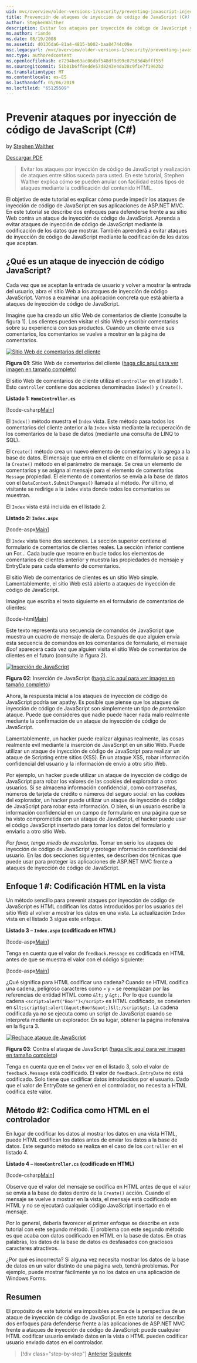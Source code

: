 ```yaml
---
uid: mvc/overview/older-versions-1/security/preventing-javascript-injection-attacks-cs
title: Prevención de ataques de inyección de código de JavaScript (C#) | Microsoft Docs
author: StephenWalther
description: Evitar los ataques por inyección de código de JavaScript y realización de ataques entre sitios suceda para usted. En este tutorial, Stephen Walther explica cómo le resultará muy fácil de...
ms.author: riande
ms.date: 08/19/2008
ms.assetid: d0136da6-81a4-4815-b002-baa84744c09e
msc.legacyurl: /mvc/overview/older-versions-1/security/preventing-javascript-injection-attacks-cs
msc.type: authoredcontent
ms.openlocfilehash: e7294be63ac06dbf548df9d99c07503d4bfff55f
ms.sourcegitcommit: 51b01b6ff8edde57d8243e4da28c9f1e7f1962b2
ms.translationtype: MT
ms.contentlocale: es-ES
ms.lasthandoff: 05/06/2019
ms.locfileid: "65125509"
---
```

# <a name="preventing-javascript-injection-attacks-c"></a>Prevenir ataques por inyección de código de JavaScript (C#)

by [Stephen Walther](https://github.com/StephenWalther)

[Descargar PDF](http://download.microsoft.com/download/8/4/8/84843d8d-1575-426c-bcb5-9d0c42e51416/ASPNET_MVC_Tutorial_06_CS.pdf)

> Evitar los ataques por inyección de código de JavaScript y realización de ataques entre sitios suceda para usted. En este tutorial, Stephen Walther explica cómo se pueden anular con facilidad estos tipos de ataques mediante la codificación del contenido HTML.

El objetivo de este tutorial es explicar cómo puede impedir los ataques de inyección de código de JavaScript en sus aplicaciones de ASP.NET MVC. En este tutorial se describe dos enfoques para defenderse frente a su sitio Web contra un ataque de inyección de código de JavaScript. Aprenda a evitar ataques de inyección de código de JavaScript mediante la codificación de los datos que mostrar. También aprenderá a evitar ataques de inyección de código de JavaScript mediante la codificación de los datos que aceptan.

## <a name="what-is-a-javascript-injection-attack"></a>¿Qué es un ataque de inyección de código JavaScript?

Cada vez que se aceptan la entrada de usuario y volver a mostrar la entrada del usuario, abra el sitio Web a los ataques de inyección de código JavaScript. Vamos a examinar una aplicación concreta que está abierta a ataques de inyección de código de JavaScript.

Imagine que ha creado un sitio Web de comentarios de cliente (consulte la figura 1). Los clientes pueden visitar el sitio Web y escribir comentarios sobre su experiencia con sus productos. Cuando un cliente envíe sus comentarios, los comentarios se vuelve a mostrar en la página de comentarios.

[![Sitio Web de comentarios del cliente](preventing-javascript-injection-attacks-cs/_static/image2.png)](preventing-javascript-injection-attacks-cs/_static/image1.png)

**Figura 01**: Sitio Web de comentarios del cliente ([haga clic aquí para ver imagen en tamaño completo](preventing-javascript-injection-attacks-cs/_static/image3.png))

El sitio Web de comentarios de cliente utiliza el `controller` en el listado 1. Esto `controller` contiene dos acciones denominadas `Index()` y `Create()`.

**Listado 1: `HomeController.cs`**

[!code-csharp[Main](preventing-javascript-injection-attacks-cs/samples/sample1.cs)]

El `Index()` método muestra el `Index` vista. Este método pasa todos los comentarios del cliente anterior a la `Index` vista mediante la recuperación de los comentarios de la base de datos (mediante una consulta de LINQ to SQL).

El `Create()` método crea un nuevo elemento de comentarios y lo agrega a la base de datos. El mensaje que entra en el cliente en el formulario se pasa a la `Create()` método en el parámetro de mensaje. Se crea un elemento de comentarios y se asigna al mensaje para el elemento de comentarios `Message` propiedad. El elemento de comentarios se envía a la base de datos con el `DataContext.SubmitChanges()` llamada al método. Por último, el visitante se redirige a la `Index` vista donde todos los comentarios se muestran.

El `Index` vista está incluida en el listado 2.

**Listado 2: `Index.aspx`**

[!code-aspx[Main](preventing-javascript-injection-attacks-cs/samples/sample2.aspx)]

El `Index` vista tiene dos secciones. La sección superior contiene el formulario de comentarios de clientes reales. La sección inferior contiene un For... Cada bucle que recorre en bucle todos los elementos de comentarios de clientes anterior y muestra las propiedades de mensaje y EntryDate para cada elemento de comentarios.

El sitio Web de comentarios de clientes es un sitio Web simple. Lamentablemente, el sitio Web está abierto a ataques de inyección de código de JavaScript.

Imagine que escriba el texto siguiente en el formulario de comentarios de clientes:

[!code-html[Main](preventing-javascript-injection-attacks-cs/samples/sample3.html)]

Este texto representa una secuencia de comandos de JavaScript que muestra un cuadro de mensaje de alerta. Después de que alguien envía esta secuencia de comandos en los comentarios de formulario, el mensaje <em>Boo!</em> aparecerá cada vez que alguien visita el sitio Web de comentarios de clientes en el futuro (consulte la figura 2).

[![Inserción de JavaScript](preventing-javascript-injection-attacks-cs/_static/image5.png)](preventing-javascript-injection-attacks-cs/_static/image4.png)

**Figura 02**: Inserción de JavaScript ([haga clic aquí para ver imagen en tamaño completo](preventing-javascript-injection-attacks-cs/_static/image6.png))

Ahora, la respuesta inicial a los ataques de inyección de código de JavaScript podría ser apathy. Es posible que piense que los ataques de inyección de código de JavaScript son simplemente un tipo de *pretendían* ataque. Puede que consideres que nadie puede hacer nada malo realmente mediante la confirmación de un ataque de inyección de código de JavaScript.

Lamentablemente, un hacker puede realizar algunas realmente, las cosas realmente evil mediante la inserción de JavaScript en un sitio Web. Puede utilizar un ataque de inyección de código de JavaScript para realizar un ataque de Scripting entre sitios (XSS). En un ataque XSS, robar información confidencial del usuario y la información de envío a otro sitio Web.

Por ejemplo, un hacker puede utilizar un ataque de inyección de código de JavaScript para robar los valores de las cookies del explorador a otros usuarios. Si se almacena información confidencial, como contraseñas, números de tarjeta de crédito o números del seguro social: en las cookies del explorador, un hacker puede utilizar un ataque de inyección de código de JavaScript para robar esta información. O bien, si un usuario escribe la información confidencial en un campo de formulario en una página que se ha visto comprometida con un ataque de JavaScript, el hacker puede usar el código JavaScript insertado para tomar los datos del formulario y enviarlo a otro sitio Web.

*Por favor, tenga miedo de mezclarlas*. Tomar en serio los ataques de inyección de código de JavaScript y proteger información confidencial del usuario. En las dos secciones siguientes, se describen dos técnicas que puede usar para proteger las aplicaciones de ASP.NET MVC frente a ataques de inyección de código de JavaScript.

## <a name="approach-1-html-encode-in-the-view"></a>Enfoque 1 #: Codificación HTML en la vista

Un método sencillo para prevenir ataques por inyección de código de JavaScript es HTML codifican los datos introducidos por los usuarios del sitio Web al volver a mostrar los datos en una vista. La actualización `Index` vista en el listado 3 sigue este enfoque.

**Listado 3 – `Index.aspx` (codificado en HTML)**

[!code-aspx[Main](preventing-javascript-injection-attacks-cs/samples/sample4.aspx)]

Tenga en cuenta que el valor de `feedback.Message` es codificada en HTML antes de que se muestra el valor con el código siguiente:

[!code-aspx[Main](preventing-javascript-injection-attacks-cs/samples/sample5.aspx)]

¿Qué significa para HTML codificar una cadena? Cuando se HTML codifica una cadena, peligroso caracteres como `<` y `>` se reemplazan por las referencias de entidad HTML como `&lt;` y `&gt;`. Por lo que cuando la cadena `<script>alert("Boo!")</script>` es HTML codificado, se convierten en `&lt;script&gt;alert(&quot;Boo!&quot;)&lt;/script&gt;`. La cadena codificada ya no se ejecuta como un script de JavaScript cuando se interpreta mediante un explorador. En su lugar, obtener la página inofensiva en la figura 3.

[![Rechace ataque de JavaScript](preventing-javascript-injection-attacks-cs/_static/image8.png)](preventing-javascript-injection-attacks-cs/_static/image7.png)

**Figura 03**: Contra el ataque de JavaScript ([haga clic aquí para ver imagen en tamaño completo](preventing-javascript-injection-attacks-cs/_static/image9.png))

Tenga en cuenta que en el `Index` ver en el listado 3, solo el valor de `feedback.Message` está codificado. El valor de `feedback.EntryDate` no está codificado. Solo tiene que codificar datos introducidos por el usuario. Dado que el valor de EntryDate se generó en el controlador, no necesita a HTML codifica este valor.

## <a name="approach-2-html-encode-in-the-controller"></a>Método #2: Codifica como HTML en el controlador

En lugar de codificar los datos al mostrar los datos en una vista HTML, puede HTML codifican los datos antes de enviar los datos a la base de datos. Este segundo método se realiza en el caso de los `controller` en el listado 4.

**Listado 4 – `HomeController.cs` (codificado en HTML)**

[!code-csharp[Main](preventing-javascript-injection-attacks-cs/samples/sample6.cs)]

Observe que el valor del mensaje se codifica en HTML antes de que el valor se envía a la base de datos dentro de la `Create()` acción. Cuando el mensaje se vuelve a mostrar en la vista, el mensaje está codificado en HTML y no se ejecutará cualquier código JavaScript insertado en el mensaje.

Por lo general, debería favorecer el primer enfoque se describe en este tutorial con este segundo método. El problema con este segundo método es que acaba con datos codificado en HTML en la base de datos. En otras palabras, los datos de la base de datos es desfasados con graciosos caracteres atractivos.

¿Por qué es incorrecta? Si alguna vez necesita mostrar los datos de la base de datos en un valor distinto de una página web, tendrá problemas. Por ejemplo, puede mostrar fácilmente ya no los datos en una aplicación de Windows Forms.

## <a name="summary"></a>Resumen

El propósito de este tutorial era imposibles acerca de la perspectiva de un ataque de inyección de código de JavaScript. En este tutorial se describe dos enfoques para defenderse frente a las aplicaciones de ASP.NET MVC frente a ataques de inyección de código de JavaScript: puede cualquier HTML codificar usuario enviado datos en la vista o HTML pueden codificar usuario enviado datos en el controlador.

> [!div class="step-by-step"]
> [Anterior](authenticating-users-with-windows-authentication-cs.md)
> [Siguiente](authenticating-users-with-forms-authentication-vb.md)
